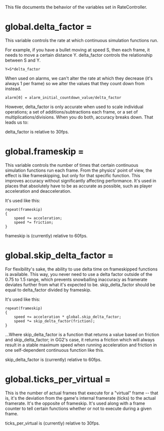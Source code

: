 This file documents the behavior of the variables set in RateController.

global.delta_factor =
=====================
This variable controls the rate at which continuous simulation functions run.

For example, if you have a bullet moving at speed S, then each frame, it needs to move a certain distance Y. delta_factor controls the relationship between S and Y.

    Y=S*delta_factor

When used on alarms, we can't alter the rate at which they decrease (it's always 1 per frame) so we alter the values that they count down from instead.

    alarm[0] = alarm_initial_countdown_value/delta_factor

However, delta_factor is only accurate when used to scale individual operations; a set of additions/subtractions each frame, or a set of multiplications/divisions. When you do both, accuracy breaks down. That leads us to:

delta_factor is relative to 30fps.

global.frameskip =
==================
This variable controls the number of times that certain continuous simulation functions run each frame. From the physics' point of view, the effect is like frameskipping, but only for that specific function. This improves accuracy without significantly affecting performance. It's used in places that absolutely have to be as accurate as possible, such as player acceleration and deacceleration.

It's used like this:

    repeat(frameskip)
    {
        speed += acceleration;
        speed *= friction;
    }
    
frameskip is (currently) relative to 60fps.

global.skip_delta_factor =
==========================
For flexibility's sake, the ability to use delta time on frameskipped functions is available. This way, you never need to use a delta factor outside of the 0.75 to 1.5 range, which prevents snowballing inaccuracy as framerate deviates further from what it's expected to be. skip_delta_factor should be equal to delta_factor divided by frameskip.

It's used like this:

    repeat(frameskip)
    {
        speed += acceleration * global.skip_delta_factor;
        speed *= skip_delta_factor(friction);
    }

...Where skip_delta_factor is a function that returns a value based on friction and skip_delta_factor; in GG2's case, it returns a friction which will always result in a stable maximum speed when running acceleration and friction in one self-dependent continuous function like this.

skip_delta_factor is (currently) relative to 60fps.

global.ticks_per_virtual =
==========================
This is the number of actual frames that execute for a "virtual" frame -- that is, it's the deviation from the game's internal framerate (ticks) to the actual framerate. It's the opposite of frameskip. It's used along with a frame counter to tell certain functions whether or not to execute during a given frame.

ticks_per_virtual is (currently) relative to 30fps.
